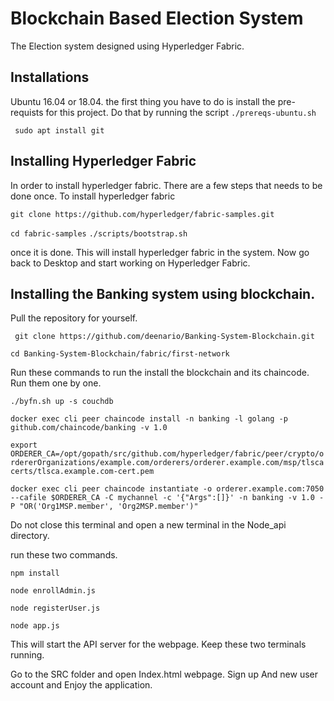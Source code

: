 
# Blockchain Based Election System

The Election system designed using Hyperledger Fabric. 

## Installations
Ubuntu 16.04 or 18.04.
the first thing you have to do is install the pre-requists for this project. Do that by running the script
```./prereqs-ubuntu.sh```

``` sudo apt install git```

## Installing Hyperledger Fabric
In order to install hyperledger fabric. There are a few steps that needs to be done once.
To install hyperledger fabric

```git clone https://github.com/hyperledger/fabric-samples.git```

``` cd fabric-samples ```
``` ./scripts/bootstrap.sh ``` 

once it is done. This will install hyperledger fabric in the system. Now go back to Desktop and start working on Hyperledger Fabric.

## Installing the Banking system using blockchain.

Pull the repository for yourself.

``` git clone https://github.com/deenario/Banking-System-Blockchain.git```

``` cd Banking-System-Blockchain/fabric/first-network ```

Run these commands to run the install the blockchain and its chaincode. Run them one by one.

```./byfn.sh up -s couchdb```

```docker exec cli peer chaincode install -n banking -l golang -p github.com/chaincode/banking -v 1.0```

```export ORDERER_CA=/opt/gopath/src/github.com/hyperledger/fabric/peer/crypto/ordererOrganizations/example.com/orderers/orderer.example.com/msp/tlscacerts/tlsca.example.com-cert.pem```

```docker exec cli peer chaincode instantiate -o orderer.example.com:7050 --cafile $ORDERER_CA -C mychannel -c '{"Args":[]}' -n banking -v 1.0 -P "OR('Org1MSP.member', 'Org2MSP.member')"```

Do not close this terminal and open a new terminal in the Node_api directory.

run these two commands.

``` npm install ```

``` node enrollAdmin.js ```

``` node registerUser.js ```

``` node app.js ```

This will start the API server for the webpage. Keep these two terminals running. 

Go to the SRC folder and open Index.html webpage. Sign up And new user account and Enjoy the application.